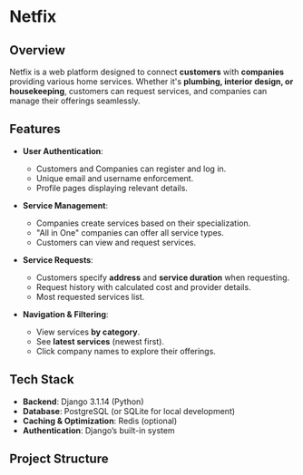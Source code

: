 # Netfix

## Overview
Netfix is a web platform designed to connect **customers** with **companies** providing various home services. Whether it's **plumbing, interior design, or housekeeping**, customers can request services, and companies can manage their offerings seamlessly.

## Features
- **User Authentication**:
  - Customers and Companies can register and log in.
  - Unique email and username enforcement.
  - Profile pages displaying relevant details.

- **Service Management**:
  - Companies create services based on their specialization.
  - "All in One" companies can offer all service types.
  - Customers can view and request services.

- **Service Requests**:
  - Customers specify **address** and **service duration** when requesting.
  - Request history with calculated cost and provider details.
  - Most requested services list.

- **Navigation & Filtering**:
  - View services **by category**.
  - See **latest services** (newest first).
  - Click company names to explore their offerings.

## Tech Stack
- **Backend**: Django 3.1.14 (Python)
- **Database**: PostgreSQL (or SQLite for local development)
- **Caching & Optimization**: Redis (optional)
- **Authentication**: Django’s built-in system

## Project Structure
